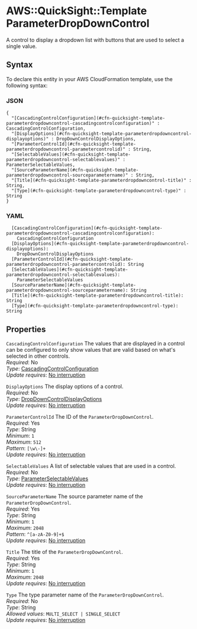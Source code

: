 # AWS::QuickSight::Template ParameterDropDownControl<a name="aws-properties-quicksight-template-parameterdropdowncontrol"></a>

A control to display a dropdown list with buttons that are used to select a single value\.

## Syntax<a name="aws-properties-quicksight-template-parameterdropdowncontrol-syntax"></a>

To declare this entity in your AWS CloudFormation template, use the following syntax:

### JSON<a name="aws-properties-quicksight-template-parameterdropdowncontrol-syntax.json"></a>

```
{
  "[CascadingControlConfiguration](#cfn-quicksight-template-parameterdropdowncontrol-cascadingcontrolconfiguration)" : CascadingControlConfiguration,
  "[DisplayOptions](#cfn-quicksight-template-parameterdropdowncontrol-displayoptions)" : DropDownControlDisplayOptions,
  "[ParameterControlId](#cfn-quicksight-template-parameterdropdowncontrol-parametercontrolid)" : String,
  "[SelectableValues](#cfn-quicksight-template-parameterdropdowncontrol-selectablevalues)" : ParameterSelectableValues,
  "[SourceParameterName](#cfn-quicksight-template-parameterdropdowncontrol-sourceparametername)" : String,
  "[Title](#cfn-quicksight-template-parameterdropdowncontrol-title)" : String,
  "[Type](#cfn-quicksight-template-parameterdropdowncontrol-type)" : String
}
```

### YAML<a name="aws-properties-quicksight-template-parameterdropdowncontrol-syntax.yaml"></a>

```
  [CascadingControlConfiguration](#cfn-quicksight-template-parameterdropdowncontrol-cascadingcontrolconfiguration): 
    CascadingControlConfiguration
  [DisplayOptions](#cfn-quicksight-template-parameterdropdowncontrol-displayoptions): 
    DropDownControlDisplayOptions
  [ParameterControlId](#cfn-quicksight-template-parameterdropdowncontrol-parametercontrolid): String
  [SelectableValues](#cfn-quicksight-template-parameterdropdowncontrol-selectablevalues): 
    ParameterSelectableValues
  [SourceParameterName](#cfn-quicksight-template-parameterdropdowncontrol-sourceparametername): String
  [Title](#cfn-quicksight-template-parameterdropdowncontrol-title): String
  [Type](#cfn-quicksight-template-parameterdropdowncontrol-type): String
```

## Properties<a name="aws-properties-quicksight-template-parameterdropdowncontrol-properties"></a>

`CascadingControlConfiguration`  <a name="cfn-quicksight-template-parameterdropdowncontrol-cascadingcontrolconfiguration"></a>
The values that are displayed in a control can be configured to only show values that are valid based on what's selected in other controls\.  
*Required*: No  
*Type*: [CascadingControlConfiguration](aws-properties-quicksight-template-cascadingcontrolconfiguration.md)  
*Update requires*: [No interruption](https://docs.aws.amazon.com/AWSCloudFormation/latest/UserGuide/using-cfn-updating-stacks-update-behaviors.html#update-no-interrupt)

`DisplayOptions`  <a name="cfn-quicksight-template-parameterdropdowncontrol-displayoptions"></a>
The display options of a control\.  
*Required*: No  
*Type*: [DropDownControlDisplayOptions](aws-properties-quicksight-template-dropdowncontroldisplayoptions.md)  
*Update requires*: [No interruption](https://docs.aws.amazon.com/AWSCloudFormation/latest/UserGuide/using-cfn-updating-stacks-update-behaviors.html#update-no-interrupt)

`ParameterControlId`  <a name="cfn-quicksight-template-parameterdropdowncontrol-parametercontrolid"></a>
The ID of the `ParameterDropDownControl`\.  
*Required*: Yes  
*Type*: String  
*Minimum*: `1`  
*Maximum*: `512`  
*Pattern*: `[\w\-]+`  
*Update requires*: [No interruption](https://docs.aws.amazon.com/AWSCloudFormation/latest/UserGuide/using-cfn-updating-stacks-update-behaviors.html#update-no-interrupt)

`SelectableValues`  <a name="cfn-quicksight-template-parameterdropdowncontrol-selectablevalues"></a>
A list of selectable values that are used in a control\.  
*Required*: No  
*Type*: [ParameterSelectableValues](aws-properties-quicksight-template-parameterselectablevalues.md)  
*Update requires*: [No interruption](https://docs.aws.amazon.com/AWSCloudFormation/latest/UserGuide/using-cfn-updating-stacks-update-behaviors.html#update-no-interrupt)

`SourceParameterName`  <a name="cfn-quicksight-template-parameterdropdowncontrol-sourceparametername"></a>
The source parameter name of the `ParameterDropDownControl`\.  
*Required*: Yes  
*Type*: String  
*Minimum*: `1`  
*Maximum*: `2048`  
*Pattern*: `^[a-zA-Z0-9]+$`  
*Update requires*: [No interruption](https://docs.aws.amazon.com/AWSCloudFormation/latest/UserGuide/using-cfn-updating-stacks-update-behaviors.html#update-no-interrupt)

`Title`  <a name="cfn-quicksight-template-parameterdropdowncontrol-title"></a>
The title of the `ParameterDropDownControl`\.  
*Required*: Yes  
*Type*: String  
*Minimum*: `1`  
*Maximum*: `2048`  
*Update requires*: [No interruption](https://docs.aws.amazon.com/AWSCloudFormation/latest/UserGuide/using-cfn-updating-stacks-update-behaviors.html#update-no-interrupt)

`Type`  <a name="cfn-quicksight-template-parameterdropdowncontrol-type"></a>
The type parameter name of the `ParameterDropDownControl`\.  
*Required*: No  
*Type*: String  
*Allowed values*: `MULTI_SELECT | SINGLE_SELECT`  
*Update requires*: [No interruption](https://docs.aws.amazon.com/AWSCloudFormation/latest/UserGuide/using-cfn-updating-stacks-update-behaviors.html#update-no-interrupt)